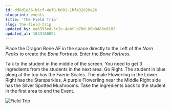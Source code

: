```yaml
---
id: dd8d1e36-b6cf-4ef8-b001-1bf482020e26
blueprint: events
title: 'The Field Trip'
slug: the-field-trip
updated_by: ea6393ed-5c2e-4abf-b78d-80b9488e0102
updated_at: 1643160694
---
```

Place the Dragon Bone AF in the space directly to the Left of the *Norn Peaks* to create the *Bone Fortress*. Enter the *Bone Fortress*.

Talk to the student in the middle of the screen. You need to get 3 ingredients from the students in the next area. Go Right. The student in blue along at the top has the Faerie Scales. The male Flowerling in the Lower Right has the Starsparkles. A purple Flowerling near the Middle Right side has the Silver Spotted Mushrooms. Take the ingredients back to the student in the first area to end the Event.

![Field Trip](/assets/img/walkthrough/field-trip.jpg)